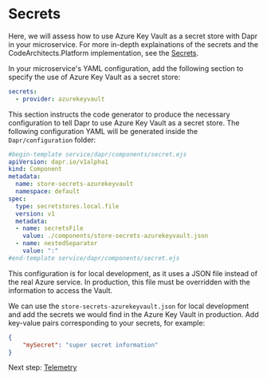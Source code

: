 # Secrets

Here, we will assess how to use Azure Key Vault as a secret store with Dapr in your microservice. For more in-depth explainations of the secrets and the CodeArchitects.Platform implementation, see the [Secrets](../../sdk/secrets.md).

In your microservice's YAML configuration, add the following section to specify the use of Azure Key Vault as a secret store:

```yml
secrets:
  - provider: azurekeyvault
```

This section instructs the code generator to produce the necessary configuration to tell Dapr to use Azure Key Vault as a secret store.
The following configuration YAML will be generated inside the `Dapr/configuration` folder:

```yml
#begin-template service/dapr/components/secret.ejs 
apiVersion: dapr.io/v1alpha1
kind: Component
metadata:
  name: store-secrets-azurekeyvault
  namespace: default
spec:
  type: secretstores.local.file
  version: v1
  metadata:
  - name: secretsFile
    value: ./components/store-secrets-azurekeyvault.json
  - name: nestedSeparator
    value: ":"
#end-template service/dapr/components/secret.ejs
```

This configuration is for local development, as it uses a JSON file instead of the real Azure service. In production, this file must be overridden with the information to access the Vault.

We can use the `store-secrets-azurekeyvault.json` for local development and add the secrets we would find in the Azure Key Vault in production. Add key-value pairs corresponding to your secrets, for example:

```json
{
    "mySecret": "super secret information"
}
```

Next step: [Telemetry](telemetry.md)
